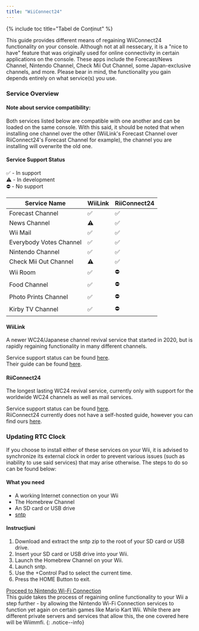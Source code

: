 ```yaml
---
title: "WiiConnect24"
---
```


{% include toc title="Tabel de Conținut" %}

This guide provides different means of regaining WiiConnect24 functionality on your console. Although not at all nessecary, it is a "nice to have" feature that was originally used for online connectivity in certain applications on the console. These apps include the Forecast/News Channel, Nintendo Channel, Check Mii Out Channel, some Japan-exclusive channels, and more. Please bear in mind, the functionality you gain depends entirely on what service(s) you use.

### Service Overview

#### Note about service compatibility:
Both services listed below are compatible with one another and can be loaded on the same console. With this said, it should be noted that when installing one channel over the other (WiiLink's Forecast Channel over RiiConnect24's Forecast Channel for example), the channel you are installing will overwrite the old one.


#### Service Support Status
✅ - In support<br> ⚠️ - In development<br> ⛔ - No support

| Service Name            | WiiLink | RiiConnect24 |
| ----------------------- | ------- | ------------ |
| Forecast Channel        | ✅       | ✅            |
| News Channel            | ⚠️      | ✅            |
| Wii Mail                | ✅       | ✅            |
| Everybody Votes Channel | ✅       | ✅            |
| Nintendo Channel        | ✅       | ✅            |
| Check Mii Out Channel   | ⚠️      | ✅            |
| Wii Room                | ✅       | ⛔            |
| Food Channel            | ✅       | ⛔            |
| Photo Prints Channel    | ✅       | ⛔            |
| Kirby TV Channel        | ✅       | ⛔            |

#### WiiLink
A newer WC24/Japanese channel revival service that started in 2020, but is rapidly regaining functionality in many different channels.

Service support status can be found [here](https://www.wiilink24.com/status).<br> Their guide can be found [here](https://www.wiilink24.com/guide/2installation/).

#### RiiConnect24
The longest lasting WC24 revival service, currently only with support for the worldwide WC24 channels as well as mail services.

Service support status can be found [here](https://rc24.xyz/stats/).<br> RiiConnect24 currently does not have a self-hosted guide, however you can find ours [here](riiconnect24).

### Updating RTC Clock
If you choose to install either of these services on your Wii, it is advised to synchronize its external clock in order to prevent various issues (such as inability to use said services) that may arise otherwise. The steps to do so can be found below:

#### What you need
+ A working Internet connection on your Wii
+ The Homebrew Channel
+ An SD card or USB drive
+ [sntp](https://oscwii.org/library/app/sntp)

#### Instrucțiuni
1. Download and extract the sntp zip to the root of your SD card or USB drive.
1. Insert your SD card or USB drive into your Wii.
1. Launch the Homebrew Channel on your Wii.
1. Launch sntp.
1. Use the +Control Pad to select the current time.
1. Press the HOME Button to exit.

[Proceed to Nintendo Wi-Fi Connection](wiimmfi)<br> This guide takes the process of regaining online functionality to your Wii a step further - by allowing the Nintendo Wi-Fi Connection services to function yet again on certain games like Mario Kart Wii. While there are different private servers and services that allow this, the one covered here will be Wiimmfi.
{: .notice--info}
